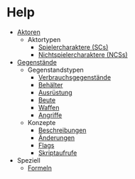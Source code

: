 # Help

- [Aktoren](Help/Actors)
  - Aktortypen
    - [Spielercharaktere (SCs)](Help/Actors/Character)
    - [Nichtspielercharaktere (NCSs)](Help/Actors/NPC)
- [Gegenstände](Help/Items)
  - Gegenstandstypen
    - [Verbrauchsgegenstände](Help/Items/Consumables)
    - [Behälter](Help/Items/Containers)
    - [Ausrüstung](Help/Items/Equipment)
    - [Beute](/Help/Items/Loot)
    - [Waffen](Help/Items/Weapons)
    - [Angriffe](Help/Items/Attacks)
  - Konzepte
    - [Beschreibungen](Help/Items/Description)
    - [Änderungen](Help/Items/Changes)
    - [Flags](Help/Items/Flags)
    - [Skriptaufrufe](Help/Items/Script-Calls)
- Speziell
  - [Formeln](Help/Formulas)
